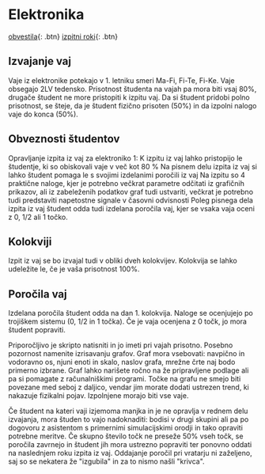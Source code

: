 # Elektronika
[obvestila]( ./obvestila ){: .btn}
[izpitni roki]( ./izpitni_roki ){: .btn}

## Izvajanje vaj

Vaje iz elektronike potekajo v 1. letniku smeri Ma-Fi, Fi-Te, Fi-Ke. Vaje obsegajo 2LV tedensko. Prisotnost študenta na vajah pa mora biti vsaj 80%, drugače študent ne more pristopiti k izpitu vaj. Da si študent pridobi polno prisotnost, se šteje, da je študent fizično prisoten (50%) in da izpolni nalogo vaje do konca (50%).

## Obveznosti študentov

Opravljanje izpita iz vaj za elektroniko 1:
K izpitu iz vaj lahko pristopijo le študentje, ki so obiskovali vaje v več kot 80 %
Na pisnem delu izpita iz vaj si lahko študent pomaga le s svojimi izdelanimi poročili iz vaj
Na izpitu so 4 praktične naloge, kjer je potrebno večkrat parametre odčitati iz grafičnih prikazov, ali iz zabeleženih podatkov graf tudi ustvariti, večkrat je potrebno tudi predstaviti napetostne signale v časovni odvisnosti
Poleg pisnega dela izpita iz vaj študent odda tudi izdelana poročila vaj, kjer se vsaka vaja oceni z 0, 1/2 ali 1 točko.

## Kolokviji

Izpit iz vaj se bo izvajal tudi v obliki dveh kolokvijev. Kolokvija se lahko udeležite le, če je vaša prisotnost 100%.

## Poročila vaj

Izdelana poročila študent odda na dan 1. kolokvija. Naloge se ocenjujejo po trojiškem sistemu (0, 1/2 in 1 točka). Če je vaja ocenjena z 0 točk, jo mora študent popraviti.

Priporočljivo je skripto natisniti in jo imeti pri vajah prisotno. Posebno pozornost namenite izrisavanju grafov. Graf mora vsebovati: navpično in vodoravno os, njuni enoti in skalo, naslov grafa, mrežne črte naj bodo primerno izbrane. Graf lahko narišete ročno na že pripravljene podlage ali pa si pomagate z računalniškimi programi. Točke na grafu ne smejo biti povezane med seboj z daljico, vendar jim morate dodati ustrezen trend, ki nakazuje fizikalni pojav. Izpolnjene morajo biti vse vaje.

Če študent na kateri vaji izjemoma manjka in je ne opravlja v rednem delu izvajanja, mora študen to vajo nadoknaditi: bodisi v drugi skupini ali pa po dogovoru z asistentom s primernimi simulacijskimi orodji in tako opraviti potrebne meritve.
Če skupno število točk ne preseže 50% vseh točk, se poročila zavrnejo in študent jih mora ustrezno popraviti ter ponovno oddati na naslednjem roku izpita iz vaj. Oddajanje poročil pri vratarju ni zaželjeno, saj so se nekatera že "izgubila" in za to nismo našli "krivca".

